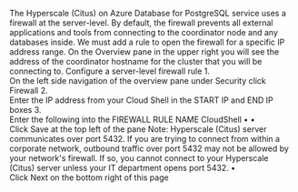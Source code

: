 
The Hyperscale (Citus) on Azure Database for PostgreSQL service uses a firewall at the server-level. By default, the firewall prevents all external applications and tools from connecting to the coordinator node and any databases inside. We must add a rule to open the firewall for a specific IP address range.
On the Overview pane in the upper right you will see the address of the coordinator hostname for the cluster that you will be connecting to.
Configure a server-level firewall rule
1.	 
On the left side navigation of the overview pane under Security click Firewall
2.	 
Enter the IP address from your Cloud Shell in the START IP and END IP boxes
3.	 
Enter the following into the FIREWALL RULE NAME 
CloudShell 
•  •   
Click Save at the top left of the pane
Note: Hyperscale (Citus) server communicates over port 5432. If you are trying to connect from within a corporate network, outbound traffic over port 5432 may not be allowed by your network's firewall. If so, you cannot connect to your Hyperscale (Citus) server unless your IT department opens port 5432.
•   
Click Next on the bottom right of this page
